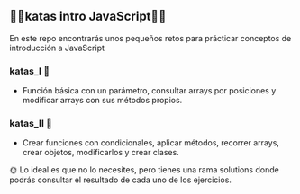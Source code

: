 ## 🐱‍👤katas intro JavaScript🐱‍👤

En este repo encontrarás unos pequeños retos para prácticar conceptos de introducción a JavaScript


### katas_I 🐣 

- Función básica con un parámetro, consultar arrays por posiciones y modificar arrays con sus métodos propios.


### katas_II 🤺

- Crear funciones con condicionales, aplicar métodos, recorrer arrays, crear objetos, modificarlos y crear clases.


🌞 Lo ideal es que no lo necesites, pero tienes una rama solutions donde podrás consultar el resultado de cada uno de los ejercicios.